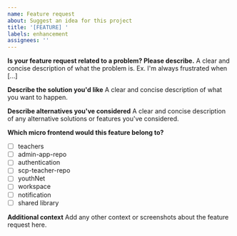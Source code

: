 ```yaml
---
name: Feature request
about: Suggest an idea for this project
title: '[FEATURE] '
labels: enhancement
assignees: ''
---
```


**Is your feature request related to a problem? Please describe.**
A clear and concise description of what the problem is. Ex. I'm always frustrated when [...]

**Describe the solution you'd like**
A clear and concise description of what you want to happen.

**Describe alternatives you've considered**
A clear and concise description of any alternative solutions or features you've considered.

**Which micro frontend would this feature belong to?**
- [ ] teachers
- [ ] admin-app-repo
- [ ] authentication
- [ ] scp-teacher-repo
- [ ] youthNet
- [ ] workspace
- [ ] notification
- [ ] shared library

**Additional context**
Add any other context or screenshots about the feature request here.